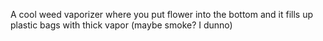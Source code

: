 A cool weed vaporizer where you put flower into the bottom and it fills up plastic bags with thick vapor (maybe smoke? I dunno)


